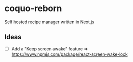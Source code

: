 # coquo-reborn

Self hosted recipe manager written in Next.js

## Ideas

- [ ] Add a "Keep screen awake" feature => https://www.npmjs.com/package/react-screen-wake-lock
